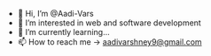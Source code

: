- 👋 Hi, I’m @Aadi-Vars
- 👀 I’m interested in web and software development
- 🌱 I’m currently learning...
- 📫 How to reach me -> aadivarshney9@gmail.com
